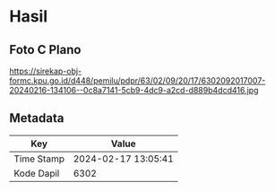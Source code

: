 # Hasil

## Foto C Plano

https://sirekap-obj-formc.kpu.go.id/d448/pemilu/pdpr/63/02/09/20/17/6302092017007-20240216-134106--0c8a7141-5cb9-4dc9-a2cd-d889b4dcd416.jpg


## Metadata

| Key        | Value               |
| ---------- | ------------------- |
| Time Stamp | 2024-02-17 13:05:41 |
| Kode Dapil | 6302                |



